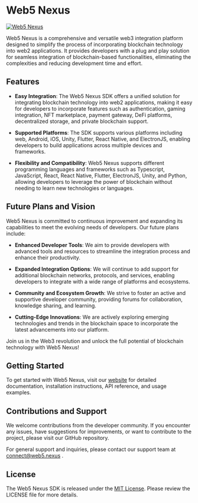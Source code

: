 # Web5 Nexus

[![Web5 Nexus](https://i.ibb.co/D1FBzB1/w5WhiteT.png)](https://web5.nexus)

Web5 Nexus is a comprehensive and versatile web3 integration platform designed to simplify the process of incorporating blockchain technology into web2 applications. It provides developers with a plug and play solution for seamless integration of blockchain-based functionalities, eliminating the complexities and reducing development time and effort.

## Features

- **Easy Integration**: The Web5 Nexus SDK offers a unified solution for integrating blockchain technology into web2 applications, making it easy for developers to incorporate features such as authentication, gaming integration, NFT marketplace, payment gateway, DeFi platforms, decentralized storage, and private blockchain support.

- **Supported Platforms**: The SDK supports various platforms including web, Android, iOS, Unity, Flutter, React Native, and ElectronJS, enabling developers to build applications across multiple devices and frameworks.

- **Flexibility and Compatibility**: Web5 Nexus supports different programming languages and frameworks such as Typescript, JavaScript, React, React Native, Flutter, ElectronJS, Unity, and Python, allowing developers to leverage the power of blockchain without needing to learn new technologies or languages.

## Future Plans and Vision

Web5 Nexus is committed to continuous improvement and expanding its capabilities to meet the evolving needs of developers. Our future plans include:

- **Enhanced Developer Tools**: We aim to provide developers with advanced tools and resources to streamline the integration process and enhance their productivity.

- **Expanded Integration Options**: We will continue to add support for additional blockchain networks, protocols, and services, enabling developers to integrate with a wide range of platforms and ecosystems.

- **Community and Ecosystem Growth**: We strive to foster an active and supportive developer community, providing forums for collaboration, knowledge sharing, and learning.

- **Cutting-Edge Innovations**: We are actively exploring emerging technologies and trends in the blockchain space to incorporate the latest advancements into our platform.

Join us in the Web3 revolution and unlock the full potential of blockchain technology with Web5 Nexus!

## Getting Started

To get started with Web5 Nexus, visit our [website](https://web5.nexus) for detailed documentation, installation instructions, API reference, and usage examples.

## Contributions and Support

We welcome contributions from the developer community. If you encounter any issues, have suggestions for improvements, or want to contribute to the project, please visit our GitHub repository.

For general support and inquiries, please contact our support team at connect@web5.nexus .

## License

The Web5 Nexus SDK is released under the [MIT License](https://opensource.org/licenses/MIT). Please review the LICENSE file for more details.
